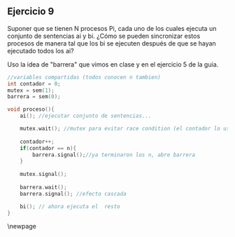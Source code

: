 ## Ejercicio 9
Suponer que se tienen N procesos Pi, cada uno de los cuales ejecuta un conjunto de sentencias ai y bi. 
¿Cómo se pueden sincronizar estos procesos de manera tal que los bi se ejecuten después de que
se hayan ejecutado todos los ai?

Uso la idea de "barrera" que vimos en clase y en el ejercicio 5 de la guia.

```c
//variables compartidas (todos conocen n tambien)
int contador = 0;
mutex = sem(1);
barrera = sem(0);
```

```c
void proceso(){
    ai(); //ejecutar conjunto de sentencias...

    mutex.wait(); //mutex para evitar race condition (el contador lo usa todo P)
    
    contador++;
    if(contador == n){
        barrera.signal();//ya terminaron los n, abre barrera
    }
    
    mutex.signal();
    
    barrera.wait();
    barrera.signal(); //efecto cascada

    bi(); // ahora ejecuta el  resto
}
```

\newpage